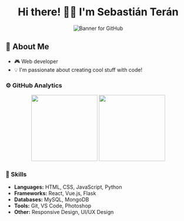 <div align="center">
  <h1 align="center">Hi there! 👋🏻 I'm Sebastián Terán</h1>
  <p align="center">
    <img src="https://github.com/Sebas17Dev/Sebas17Dev/blob/main/assets/banner.gif" alt="Banner for GitHub">
  </p>
</div>

## 🌊 About Me

- 🎮 Web developer
- 💡 I'm passionate about creating cool stuff with code!

### ⚙️ GitHub Analytics

<p align="center">
  <img height="180em" src="https://github-readme-stats-eight-theta.vercel.app/api?username=Sebas17Dev&show_icons=true&theme=algolia&include_all_commits=true&count_private=true"/>
  <img height="180em" src="https://github-readme-stats-eight-theta.vercel.app/api/top-langs/?username=Sebas17Dev&layout=compact&langs_count=8&theme=algolia"/>
</p>

### 🚀 Skills

- **Languages:** HTML, CSS, JavaScript, Python
- **Frameworks:** React, Vue.js, Flask
- **Databases:** MySQL, MongoDB
- **Tools:** Git, VS Code, Photoshop
- **Other:** Responsive Design, UI/UX Design

